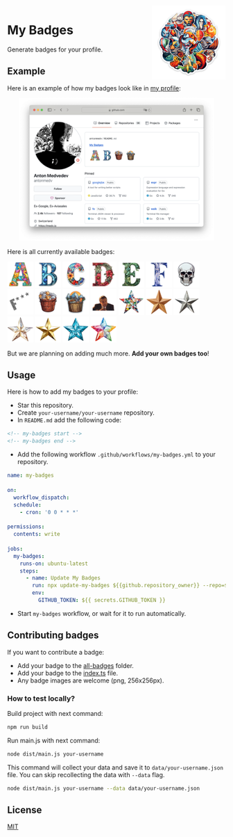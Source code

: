 <img src=".github/my-badges.png" alt="My Badges" width="170" align="right">

# My Badges

Generate badges for your profile.

## Example

Here is an example of how my badges look like in [my profile](https://github.com/antonmedv):

<p align="center"><img src=".github/screenshot.png" alt="Example" width="450"></p>

Here is all currently available badges:

<p>
<img src="src/all-badges/abc-commit/a-commit.png" alt="a-commit" width="60">
<img src="src/all-badges/abc-commit/ab-commit.png" alt="ab-commit" width="60">
<img src="src/all-badges/abc-commit/abc-commit.png" alt="abc-commit" width="60">
<img src="src/all-badges/abc-commit/abcd-commit.png" alt="abcd-commit" width="60">
<img src="src/all-badges/abc-commit/abcde-commit.png" alt="abcde-commit" width="60">
<img src="src/all-badges/abc-commit/abcdef-commit.png" alt="abcdef-commit" width="60">
<img src="src/all-badges/dead-commit/dead-commit.png" alt="dead-commit" width="60">
<img src="src/all-badges/fuck-commit/fuck-commit.png" alt="fuck-commit" width="60">
<img src="src/all-badges/mass-delete-commit/mass-delete-commit.png" alt="mass-delete-commit" width="60">
<img src="src/all-badges/mass-delete-commit/mass-delete-commit-10k.png" alt="mass-delete-commit-10k" width="60">
<img src="src/all-badges/revert-revert-commit/revert-revert-commit.png" alt="revert-revert-commit" width="60">
<img src="src/all-badges/stars/stars-100.png" alt="stars-100" width="60">
<img src="src/all-badges/stars/stars-500.png" alt="stars-500" width="60">
<img src="src/all-badges/stars/stars-1000.png" alt="stars-1000" width="60">
<img src="src/all-badges/stars/stars-2000.png" alt="stars-2000" width="60">
<img src="src/all-badges/stars/stars-5000.png" alt="stars-5000" width="60">
<img src="src/all-badges/stars/stars-10000.png" alt="stars-10000" width="60">
<img src="src/all-badges/stars/stars-20000.png" alt="stars-20000" width="60">

</p>

But we are planning on adding much more. **Add your own badges too**!

## Usage

Here is how to add my badges to your profile:
- Star this repository.
- Create `your-username/your-username` repository.
- In `README.md` add the following code:
```html
<!-- my-badges start -->
<!-- my-badges end -->
```
- Add the following workflow `.github/workflows/my-badges.yml` to your repository.
```yaml
name: my-badges

on:
  workflow_dispatch:
  schedule:
    - cron: '0 0 * * *'

permissions:
  contents: write

jobs:
  my-badges:
    runs-on: ubuntu-latest
    steps:
      - name: Update My Badges
        run: npx update-my-badges ${{github.repository_owner}} --repo=${{ github.repository }}
        env:
          GITHUB_TOKEN: ${{ secrets.GITHUB_TOKEN }}
```
- Start `my-badges` workflow, or wait for it to run automatically.

## Contributing badges

If you want to contribute a badge:
- Add your badge to the [all-badges](./src/all-badges) folder.
- Add your badge to the [index.ts](./src/all-badges/index.ts) file.
- Any badge images are welcome (png, 256x256px).

### How to test locally?

Build project with next command:

```sh
npm run build
```

Run main.js with next command:

```sh
node dist/main.js your-username
```

This command will collect your data and save it to `data/your-username.json` file. 
You can skip recollecting the data with `--data` flag.

```sh
node dist/main.js your-username --data data/your-username.json
```

## License

[MIT](LICENSE)

